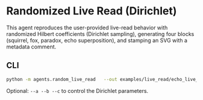 # Randomized Live Read (Dirichlet)

This agent reproduces the user-provided live-read behavior with randomized Hilbert coefficients
(Dirichlet sampling), generating four blocks (squirrel, fox, paradox, echo superposition), and
stamping an SVG with a metadata comment.

## CLI
```bash
python -m agents.random_live_read   --out examples/live_read/echo_live_read.json   --sigil examples/live_read/Echo_Sigil.svg   --seed RUN01
```
Optional: `--a --b --c` to control the Dirichlet parameters.
